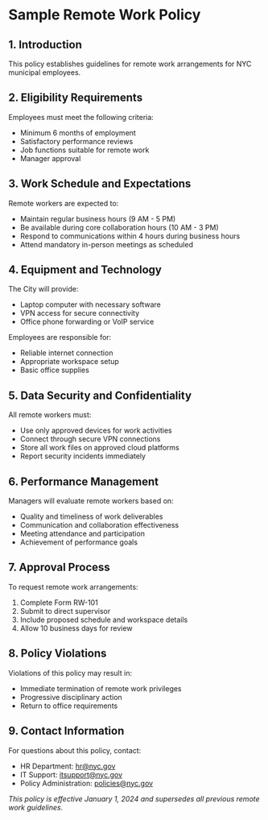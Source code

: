 # Sample Remote Work Policy

## 1. Introduction

This policy establishes guidelines for remote work arrangements for NYC municipal employees.

## 2. Eligibility Requirements

Employees must meet the following criteria:
- Minimum 6 months of employment
- Satisfactory performance reviews
- Job functions suitable for remote work
- Manager approval

## 3. Work Schedule and Expectations

Remote workers are expected to:
- Maintain regular business hours (9 AM - 5 PM)
- Be available during core collaboration hours (10 AM - 3 PM)
- Respond to communications within 4 hours during business hours
- Attend mandatory in-person meetings as scheduled

## 4. Equipment and Technology

The City will provide:
- Laptop computer with necessary software
- VPN access for secure connectivity
- Office phone forwarding or VoIP service

Employees are responsible for:
- Reliable internet connection
- Appropriate workspace setup
- Basic office supplies

## 5. Data Security and Confidentiality

All remote workers must:
- Use only approved devices for work activities
- Connect through secure VPN connections
- Store all work files on approved cloud platforms
- Report security incidents immediately

## 6. Performance Management

Managers will evaluate remote workers based on:
- Quality and timeliness of work deliverables
- Communication and collaboration effectiveness
- Meeting attendance and participation
- Achievement of performance goals

## 7. Approval Process

To request remote work arrangements:
1. Complete Form RW-101
2. Submit to direct supervisor
3. Include proposed schedule and workspace details
4. Allow 10 business days for review

## 8. Policy Violations

Violations of this policy may result in:
- Immediate termination of remote work privileges
- Progressive disciplinary action
- Return to office requirements

## 9. Contact Information

For questions about this policy, contact:
- HR Department: hr@nyc.gov
- IT Support: itsupport@nyc.gov
- Policy Administration: policies@nyc.gov

*This policy is effective January 1, 2024 and supersedes all previous remote work guidelines.*